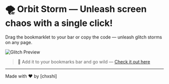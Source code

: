 # 🌪️ Orbit Storm — Unleash screen chaos with a single click!  
Drag the bookmarklet to your bar or copy the code — unleash glitch storms on any page.

![Glitch Preview](https://media.giphy.com/media/l3vR85PnGsBwu1PFK/giphy.gif)

> 💾 Add it to your bookmarks bar and go wild — [Check it out here](https://newsmoke38.github.io/GlitShock/)

---
Made with ❤️ by [chxshi]
